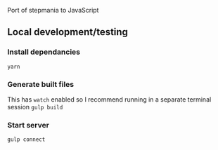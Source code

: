 Port of stepmania to JavaScript

## Local development/testing ##

### Install dependancies ###
`yarn`

### Generate built files ###
This has `watch` enabled so I recommend running in a separate terminal session
`gulp build`

### Start server ###
`gulp connect`
